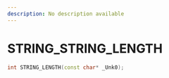 ```yaml
---
description: No description available 
---
```


# STRING\_STRING_LENGTH

```cpp
int STRING_LENGTH(const char* _Unk0);
```
